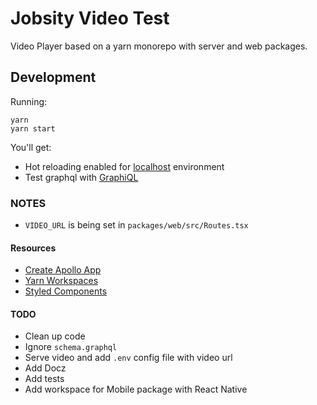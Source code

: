 # Jobsity Video Test

Video Player based on a yarn monorepo with server and web packages.

## Development

Running:

```
yarn
yarn start
```

You'll get:
* Hot reloading enabled for [localhost](http://localhost:3000) environment
* Test graphql with [GraphiQL](http://localhost:8080/graphiql)

### NOTES

* `VIDEO_URL` is being set in `packages/web/src/Routes.tsx`

#### Resources

* [Create Apollo App](https://github.com/sysgears/create-apollo-app)
* [Yarn Workspaces](https://yarnpkg.com/blog/2017/08/02/introducing-workspaces/)
* [Styled Components](https://www.styled-components.com/)

#### TODO

* Clean up code
* Ignore `schema.graphql`
* Serve video and add `.env` config file with video url
* Add Docz
* Add tests
* Add workspace for Mobile package with React Native